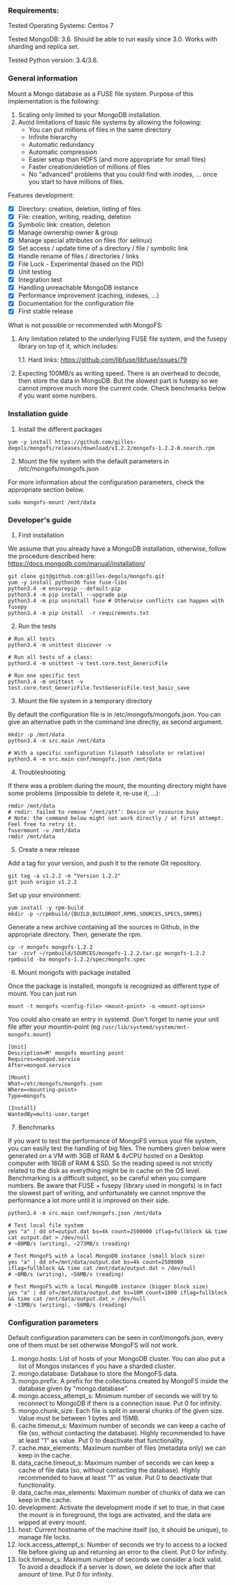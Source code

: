 ### Requirements:

Tested Operating Systems: Centos 7

Tested MongoDB: 3.6. Should be able to run easily since 3.0. Works with sharding and replica set.

Tested Python version: 3.4/3.6.

### General information

Mount a Mongo database as a FUSE file system. Purpose of this implementation is the following:

1. Scaling only limited to your MongoDB installation.
2. Avoid limitations of basic file systems by allowing the following:
   - You can put millions of files in the same directory
   - Infinite hierarchy
   - Automatic redundancy
   - Automatic compression
   - Easier setup than HDFS (and more appropriate for small files)
   - Faster creation/deletion of millions of files
   - No "advanced" problems that you could find with inodes, ... once you start to have millions of files.

Features development:

- [x] Directory: creation, deletion, listing of files
- [x] File: creation, writing, reading, deletion
- [x] Symbolic link: creation, deletion
- [x] Manage ownership owner & group
- [x] Manage special attributes on files (for selinux)
- [x] Set access / update time of a directory / file / symbolic link
- [x] Handle rename of files / directories / links
- [x] File Lock - Experimental (based on the PID)
- [x] Unit testing
- [x] Integration test
- [x] Handling unreachable MongoDB instance
- [x] Performance improvement (caching, indexes, ...)
- [x] Documentation for the configuration file
- [x] First stable release

What is not possible or recommended with MongoFS:

1. Any limitation related to the underlying FUSE file system, and the fusepy library on top of it, which includes:

   1.1. Hard links: https://github.com/libfuse/libfuse/issues/79

2. Expecting 100MB/s as writing speed. There is an overhead to decode, then store the data in MongoDB. But the slowest part is fusepy so we cannot improve much more the current code. Check benchmarks below if you want some numbers.

### Installation guide

1. Install the different packages

```
yum -y install https://github.com/gilles-degols/mongofs/releases/download/v1.2.2/mongofs-1.2.2-0.noarch.rpm
```

2. Mount the file system with the default parameters in /etc/mongofs/mongofs.json

For more information about the configuration parameters, check the appropriate section below.

```
sudo mongofs-mount /mnt/data
```

### Developer's guide

1. First installation

We assume that you already have a MongoDB installation, otherwise, follow the procedure described here: https://docs.mongodb.com/manual/installation/

```
git clone git@github.com:gilles-degols/mongofs.git
yum -y install python36 fuse fuse-libs
python3.4 -m ensurepip --default-pip
python3.4 -m pip install --upgrade pip
python3.4 -m pip uninstall fuse # Otherwise conflicts can happen with fusepy
python3.4 -m pip install  -r requirements.txt
```

2. Run the tests

```
# Run all tests
python3.4 -m unittest discover -v

# Run all tests of a class:
python3.4 -m unittest -v test.core.test_GenericFile

# Run one specific test
python3.4 -m unittest -v test.core.test_GenericFile.TestGenericFile.test_basic_save
```

3. Mount the file system in a temporary directory

By default the configuration file is in /etc/mongofs/mongofs.json. You can give an alternative path in the command line
directly, as second argument.

```
mkdir -p /mnt/data
python3.4 -m src.main /mnt/data

# With a specific configuration filepath (absolute or relative)
python3.4 -m src.main conf/mongofs.json /mnt/data
```

4. Troubleshooting

If there was a problem during the mount, the mounting directory might have some problems (impossible to delete it, re-use it, ...):

```
rmdir /mnt/data
# rmdir: failed to remove ‘/mnt/att’: Device or resource busy
# Note: the command below might not work directly / at first attempt. Feel free to retry it.
fusermount -u /mnt/data
rmdir /mnt/data
```

5. Create a new release

Add a tag for your version, and push it to the remote Git repository.

```
git tag -a v1.2.2 -m "Version 1.2.2"
git push origin v1.2.2
```

Set up your environment:

```
yum install -y rpm-build
mkdir -p ~/rpmbuild/{BUILD,BUILDROOT,RPMS,SOURCES,SPECS,SRPMS}
```

Generate a new archive containing all the sources in Github, in the appropriate directory. Then, generate the rpm.

```
cp -r mongofs mongofs-1.2.2
tar -zcvf ~/rpmbuild/SOURCES/mongofs-1.2.2.tar.gz mongofs-1.2.2
rpmbuild -ba mongofs-1.2.2/spec/mongofs.spec
```

6. Mount mongofs with package installed

Once the package is installed, mongofs is recognized as different type of mount. You can just run

```
mount -t mongofs <config-file> <mount-point> -o <mount-options>
```

You could also create an entry in systemd. Don't forget to name your unit file after your mountin-point (eg `/usr/lib/systemd/system/mnt-mongofs.mount`)

```
[Unit]
Description=M³ mongofs mounting point
Requires=mongod.service
After=mongod.service

[Mount]
What=/etc/mongofs/mongofs.json
Where=<mounting-point>
Type=mongofs

[Install]
WantedBy=multi-user.target
```

7. Benchmarks

If you want to test the performance of MongoFS versus your file system, you can easily test the handling of big files. The numbers given below were generated on a VM with 3GB of RAM & 4vCPU hosted on a Desktop computer with 16GB of RAM & SSD. So the reading speed is not strictly related to the disk as everything might be in cache on the OS level.
Benchmarking is a difficult subject, so be careful when you compare numbers.
Be aware that FUSE + fusepy (library used in mongofs) is in fact the slowest part of writing, and unfortunately we cannot improve the performance a lot more until it is improved on their side.

```
python3.4 -m src.main conf/mongofs.json /mnt/data

# Test local file system
yes "a" | dd of=output.dat bs=4k count=2500000 iflag=fullblock && time cat output.dat > /dev/null
# ~80MB/s (writing), ~273MB/s (reading)

# Test MongoFS with a local MongoDB instance (small block size)
yes "a" | dd of=/mnt/data/output.dat bs=4k count=2500000 iflag=fullblock && time cat /mnt/data/output.dat > /dev/null
# ~8MB/s (writing), ~56MB/s (reading)

# Test MongoFS with a local MongoDB instance (bigger block size)
yes "a" | dd of=/mnt/data/output.dat bs=10M count=1000 iflag=fullblock && time cat /mnt/data/output.dat > /dev/null
# ~13MB/s (writing), ~56MB/s (reading)

```

### Configuration parameters

Default configuration parameters can be seen in conf/mongofs.json, every one of them must be set otherwise MongoFS will not work.

1. mongo.hosts: List of hosts of your MongoDB cluster. You can also put a list of Mongos instances if you have a sharded cluster.
2. mongo.database: Database to store the MongoFS data.
3. mongo.prefix: A prefix for the collections created by MongoFS inside the database given by "mongo.database".
4. mongo.access_attempt_s: Minimum number of seconds we will try to reconnect to MongoDB if there is a connection issue. Put 0 for infinity.
5. mongo.chunk_size: Each file is split in several chunks of the given size. Value must be between 1 bytes and 15MB.
6. cache.timeout_s: Maximum number of seconds we can keep a cache of file (so, without contacting the database). Highly recommended to have at least "1" as value. Put 0 to deactivate that functionality.
7. cache.max_elements: Maximum number of files (metadata only) we can keep in the cache.
8. data_cache.timeout_s: Maximum number of seconds we can keep a cache of file data (so, without contacting the database). Highly recommended to have at least "1" as value. Put 0 to deactivate that functionality.
9. data_cache.max_elements: Maximum number of chunks of data we can keep in the cache.
10. development: Activate the development mode if set to true, in that case the mount is in foreground, the logs are activated, and the data are wipped at every mount.
11. host: Current hostname of the machine itself (so, it should be unique), to manage file locks.
12. lock.access_attempt_s: Number of seconds we try to access to a locked file before giving up and returning an error to the client. Put 0 for infinity.
13. lock.timeout_s: Maximum number of seconds we consider a lock valid. To avoid a deadlock if a server is down, we delete the lock after that amount of time. Put 0 for infinity.
